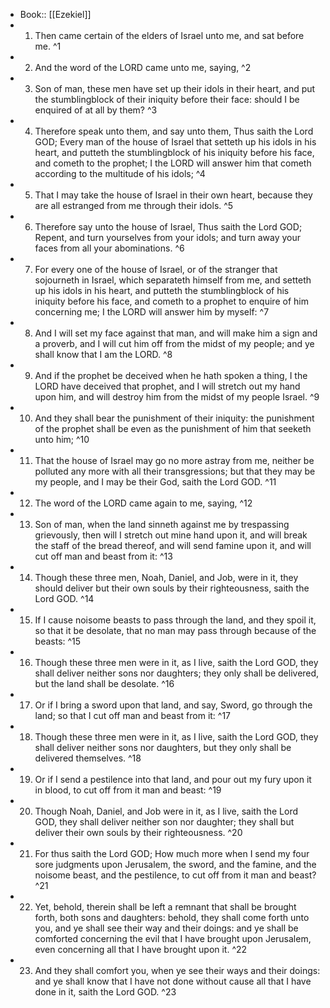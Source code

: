 - Book:: [[Ezekiel]]
- 1. Then came certain of the elders of Israel unto me, and sat before me. ^1
- 2. And the word of the LORD came unto me, saying, ^2
- 3. Son of man, these men have set up their idols in their heart, and put the stumblingblock of their iniquity before their face: should I be enquired of at all by them? ^3
- 4. Therefore speak unto them, and say unto them, Thus saith the Lord GOD; Every man of the house of Israel that setteth up his idols in his heart, and putteth the stumblingblock of his iniquity before his face, and cometh to the prophet; I the LORD will answer him that cometh according to the multitude of his idols; ^4
- 5. That I may take the house of Israel in their own heart, because they are all estranged from me through their idols. ^5
- 6. Therefore say unto the house of Israel, Thus saith the Lord GOD; Repent, and turn yourselves from your idols; and turn away your faces from all your abominations. ^6
- 7. For every one of the house of Israel, or of the stranger that sojourneth in Israel, which separateth himself from me, and setteth up his idols in his heart, and putteth the stumblingblock of his iniquity before his face, and cometh to a prophet to enquire of him concerning me; I the LORD will answer him by myself: ^7
- 8. And I will set my face against that man, and will make him a sign and a proverb, and I will cut him off from the midst of my people; and ye shall know that I am the LORD. ^8
- 9. And if the prophet be deceived when he hath spoken a thing, I the LORD have deceived that prophet, and I will stretch out my hand upon him, and will destroy him from the midst of my people Israel. ^9
- 10. And they shall bear the punishment of their iniquity: the punishment of the prophet shall be even as the punishment of him that seeketh unto him; ^10
- 11. That the house of Israel may go no more astray from me, neither be polluted any more with all their transgressions; but that they may be my people, and I may be their God, saith the Lord GOD. ^11
- 12. The word of the LORD came again to me, saying, ^12
- 13. Son of man, when the land sinneth against me by trespassing grievously, then will I stretch out mine hand upon it, and will break the staff of the bread thereof, and will send famine upon it, and will cut off man and beast from it: ^13
- 14. Though these three men, Noah, Daniel, and Job, were in it, they should deliver but their own souls by their righteousness, saith the Lord GOD. ^14
- 15. If I cause noisome beasts to pass through the land, and they spoil it, so that it be desolate, that no man may pass through because of the beasts: ^15
- 16. Though these three men were in it, as I live, saith the Lord GOD, they shall deliver neither sons nor daughters; they only shall be delivered, but the land shall be desolate. ^16
- 17. Or if I bring a sword upon that land, and say, Sword, go through the land; so that I cut off man and beast from it: ^17
- 18. Though these three men were in it, as I live, saith the Lord GOD, they shall deliver neither sons nor daughters, but they only shall be delivered themselves. ^18
- 19. Or if I send a pestilence into that land, and pour out my fury upon it in blood, to cut off from it man and beast: ^19
- 20. Though Noah, Daniel, and Job were in it, as I live, saith the Lord GOD, they shall deliver neither son nor daughter; they shall but deliver their own souls by their righteousness. ^20
- 21. For thus saith the Lord GOD; How much more when I send my four sore judgments upon Jerusalem, the sword, and the famine, and the noisome beast, and the pestilence, to cut off from it man and beast? ^21
- 22. Yet, behold, therein shall be left a remnant that shall be brought forth, both sons and daughters: behold, they shall come forth unto you, and ye shall see their way and their doings: and ye shall be comforted concerning the evil that I have brought upon Jerusalem, even concerning all that I have brought upon it. ^22
- 23. And they shall comfort you, when ye see their ways and their doings: and ye shall know that I have not done without cause all that I have done in it, saith the Lord GOD. ^23
